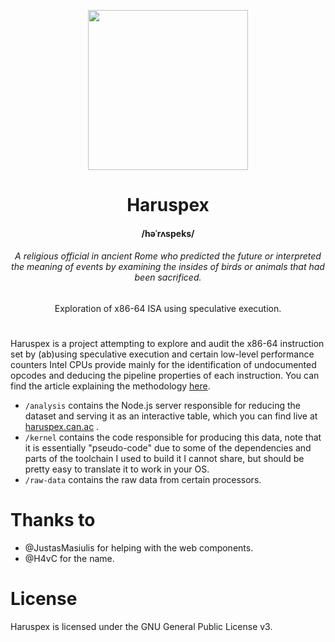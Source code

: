 <p align="center">
  <img width="256" heigth="256" src="https://haruspex.can.ac/static/logo.svg">
   <h1 align="center" style="border-bottom: none">Haruspex</h1>
   <h4 align="center">/həˈrʌspeks/</h4>
   <h6 align="center">A religious official in ancient Rome who predicted the future or interpreted the meaning of events by examining the insides of birds or animals that had been sacrificed.</h6>
   <p align="center">
    Exploration of x86-64 ISA using speculative execution.
   </p>
   <h1></h1>
</p>

Haruspex is a project attempting to explore and audit the x86-64 instruction set by (ab)using speculative execution and certain low-level performance counters Intel CPUs provide mainly for the identification of undocumented opcodes and deducing the pipeline properties of each instruction. You can find the article explaining the methodology [here](https://blog.can.ac/2021/03/22/speculating-x86-64-isa-with-one-weird-trick/).

- `/analysis` contains the Node.js server responsible for reducing the dataset and serving it as an interactive table, which you can find live at [haruspex.can.ac](https://haruspex.can.ac)
  .
- `/kernel` contains the code responsible for producing this data, note that it is essentially "pseudo-code" due to some of the dependencies and parts of the toolchain I used to build it I cannot share, but should be pretty easy to translate it to work in your OS.
- `/raw-data` contains the raw data from certain processors.

# Thanks to

- @JustasMasiulis for helping with the web components.
- @H4vC for the name.

# License

Haruspex is licensed under the GNU General Public License v3.
